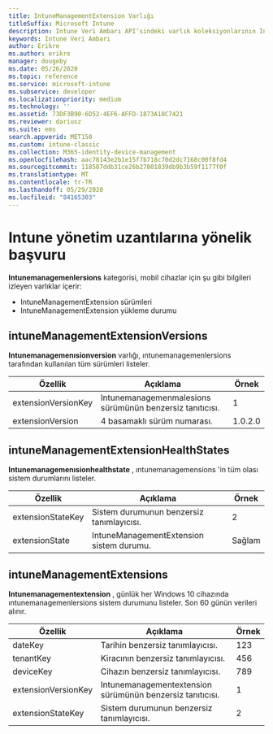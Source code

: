 ```yaml
---
title: IntuneManagementExtension Varlığı
titleSuffix: Microsoft Intune
description: Intune Veri Ambarı API’sindeki varlık koleksiyonlarının IntuneManagementExtension Varlığı kategorisi için başvuru konusu.
keywords: Intune Veri Ambarı
author: Erikre
ms.author: erikre
manager: dougeby
ms.date: 05/26/2020
ms.topic: reference
ms.service: microsoft-intune
ms.subservice: developer
ms.localizationpriority: medium
ms.technology: ''
ms.assetid: 73DF3B90-6D52-4EF6-AFFD-1873A18C7421
ms.reviewer: dariusz
ms.suite: ems
search.appverid: MET150
ms.custom: intune-classic
ms.collection: M365-identity-device-management
ms.openlocfilehash: aac78143e2b1e15f7b718c70d2dc7168c00f8fd4
ms.sourcegitcommit: 118587ddb31ce26b27801839db9b3b59f1177f0f
ms.translationtype: MT
ms.contentlocale: tr-TR
ms.lasthandoff: 05/29/2020
ms.locfileid: "84165303"
---
```

# <a name="reference-for-intune-management-extensions"></a>Intune yönetim uzantılarına yönelik başvuru

**Intunemanagemenlersions** kategorisi, mobil cihazlar için şu gibi bilgileri izleyen varlıklar içerir:

- IntuneManagementExtension sürümleri
- IntuneManagementExtension yükleme durumu

## <a name="intunemanagementextensionversions"></a>intuneManagementExtensionVersions

**Intunemanagemenısionversion** varlığı, ıntunemanagemenlersions tarafından kullanılan tüm sürümleri listeler.

| Özellik  | Açıklama | Örnek |
|---------|------------|--------|
| extensionVersionKey |Intunemanagemenmalesions sürümünün benzersiz tanıtıcısı. | 1 |
| extensionVersion |4 basamaklı sürüm numarası. |1.0.2.0 |

## <a name="intunemanagementextensionhealthstates"></a>intuneManagementExtensionHealthStates

**Intunemanagemenısionhealthstate** , ıntunemanagemensions 'in tüm olası sistem durumlarını listeler.

| Özellik  | Açıklama | Örnek |
|---------|------------|--------|
| extensionStateKey |Sistem durumunun benzersiz tanımlayıcısı. | 2 |
| extensionState |IntuneManagementExtension sistem durumu. | Sağlam |

## <a name="intunemanagementextensions"></a>intuneManagementExtensions

**Intunemanagementextension** , günlük her Windows 10 cihazında ıntunemanagemenlersions sistem durumunu listeler.
Son 60 günün verileri alınır. 


|      Özellik       |                         Açıklama                         | Örnek |
|---------------------|-------------------------------------------------------------|---------|
|       dateKey       |               Tarihin benzersiz tanımlayıcısı.                |   123   |
|      tenantKey      |              Kiracının benzersiz tanımlayıcısı.               |   456   |
|      deviceKey      |              Cihazın benzersiz tanımlayıcısı.               |   789   |
| extensionVersionKey | Intunemanagementextension sürümünün benzersiz tanıtıcısı. |    1    |
|  extensionStateKey  |             Sistem durumunun benzersiz tanımlayıcısı.              |    2    |

